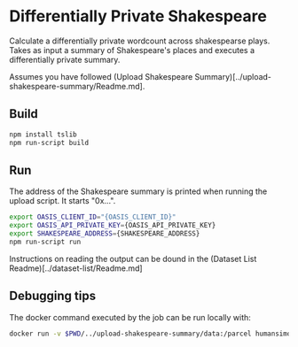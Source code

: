 # Differentially Private Shakespeare

Calculate a differentially private wordcount across shakespearse plays.
Takes as input a summary of Shakespeare's places and executes a differentially
private summary.

Assumes you have followed (Upload Shakespeare Summary)[../upload-shakespeare-summary/Readme.md].

## Build

```bash
npm install tslib
npm run-script build
```

## Run

The address of the Shakespeare summary is printed when running the upload script. It starts "0x...".

```bash
export OASIS_CLIENT_ID="{OASIS_CLIENT_ID}"
export OASIS_API_PRIVATE_KEY={OASIS_API_PRIVATE_KEY}
export SHAKESPEARE_ADDRESS={SHAKESPEARE_ADDRESS}
npm run-script run
```

Instructions on reading the output can be dound in the (Dataset List Readme)[../dataset-list/Readme.md]

## Debugging tips

The docker command executed by the job can be run locally with:

```bash
docker run -v $PWD/../upload-shakespeare-summary/data:/parcel humansimon/pydp-cli pydp-cli -i /parcel/shakespeare_wc.csv -c words -a mean -a sum -e 5 -o /parcel/shakespeare_summary.txt
```
